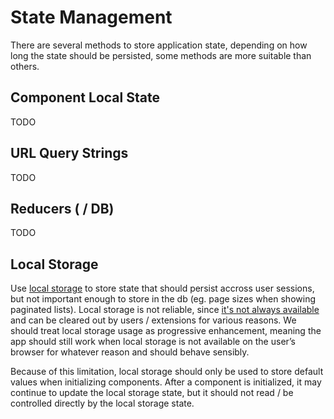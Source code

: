 # State Management

There are several methods to store application state, depending on how long the state should be persisted, some methods are more suitable than others.

## Component Local State
TODO

## URL Query Strings
TODO

## Reducers ( / DB)
TODO

## Local Storage

Use [local storage](https://developer.mozilla.org/en-US/docs/Web/API/Window/localStorage) to store state that should persist accross user sessions, but not important enough to store in the db (eg. page sizes when showing paginated lists). Local storage is not reliable, since [it's not always available](https://developer.mozilla.org/en-US/docs/Web/API/Web_Storage_API/Using_the_Web_Storage_API#Feature-detecting_localStorage) and can be cleared out by users / extensions for various reasons. We should treat local storage usage as progressive enhancement, meaning the app should still work when local storage is not available on the user’s browser for whatever reason and should behave sensibly.

Because of this limitation, local storage should only be used to store default values when initializing components. After a component is initialized, it may continue to update the local storage state, but it should not read / be controlled directly by the local storage state.
